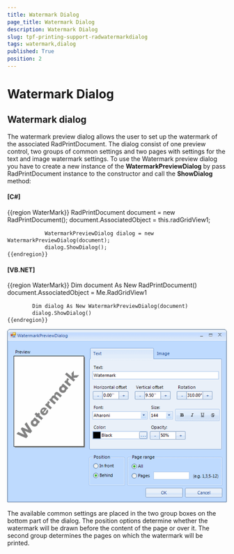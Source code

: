 ```yaml
---
title: Watermark Dialog
page_title: Watermark Dialog
description: Watermark Dialog
slug: tpf-printing-support-radwatermarkdialog
tags: watermark,dialog
published: True
position: 2
---
```


# Watermark Dialog



## Watermark dialog

The watermark preview dialog allows the user to set up the watermark of the associated RadPrintDocument.
    		The dialog consist of one preview control, two groups of common settings and two pages with settings
    		for the text and image watermark settings. To use the Watermark preview dialog you have to create 
    		a new instance of the __WatermarkPreviewDialog__ by pass RadPrintDocument instance
    		to the constructor and call the __ShowDialog__ method:
    	

#### __[C#]__

{{region WaterMark}}
	            RadPrintDocument document = new RadPrintDocument();
	            document.AssociatedObject = this.radGridView1;
	
	            WatermarkPreviewDialog dialog = new WatermarkPreviewDialog(document);
	            dialog.ShowDialog();
	{{endregion}}



#### __[VB.NET]__

{{region WaterMark}}
	        Dim document As New RadPrintDocument()
	        document.AssociatedObject = Me.RadGridView1
	
	        Dim dialog As New WatermarkPreviewDialog(document)
	        dialog.ShowDialog()
	{{endregion}}



![tpf-printing-support-end-user-functionality-radprintpreviewdialog](images/tpf-printing-support-end-user-functionality-radprintpreviewdialog.png)

The available common settings are placed in the two group boxes on the bottom part of the dialog.
  			The position options determine whether the watermark will be drawn before the content of the page 
  			or over it. The second group determines the pages on which the watermark will be printed.
  		
